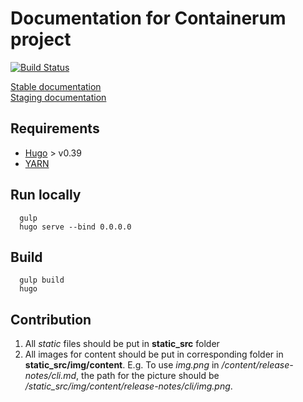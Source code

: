 # Documentation for Containerum project

[![Build Status](https://travis-ci.org/containerum/containerum-docs.svg?branch=master)](https://travis-ci.org/containerum/containerum-docs)

[Stable documentation](https://docs.containerum.com)  
[Staging documentation](http://docs-stage.hub.containerum.io)


## Requirements
* [Hugo](https://github.com/gohugoio/hugo) > v0.39
* [YARN](https://yarnpkg.com)


## Run locally
```
  gulp
  hugo serve --bind 0.0.0.0
```


## Build
```
  gulp build
  hugo
```

## Contribution

1. All *static* files should be put in **static_src** folder
2. All images for content should be put in corresponding folder in **static_src/img/content**.
E.g. To use *img.png* in */content/release-notes/cli.md*, the path for the picture should be */static_src/img/content/release-notes/cli/img.png*.
